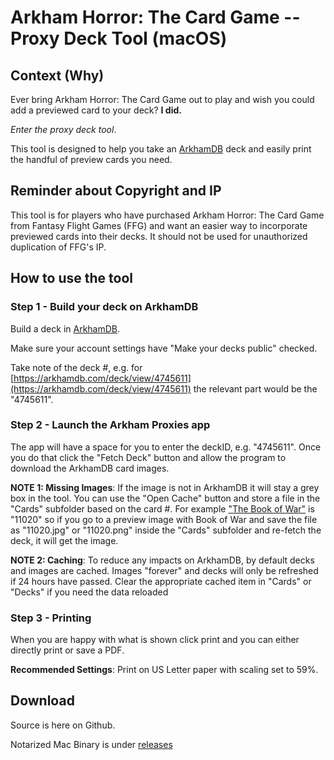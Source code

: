 # Arkham Horror: The Card Game -- Proxy Deck Tool (macOS)

## Context (Why)

Ever bring Arkham Horror: The Card Game out to play and wish you could add a previewed card to your deck? **I did.**  

*Enter the proxy deck tool*. 

This tool is designed to help you take an [ArkhamDB](http://arkhamdb.com) deck and easily print the handful of preview cards you need.

## Reminder about Copyright and IP

This tool is for players who have purchased Arkham Horror: The Card Game from Fantasy Flight Games (FFG) and want an easier way to incorporate previewed cards into their decks. It should not be used for unauthorized duplication of FFG's IP.

## How to use the tool

### Step 1 - Build your deck on ArkhamDB

Build a deck in [ArkhamDB](http://arkhamdb.com).

Make sure your account settings have "Make your decks public" checked. 

Take note of the deck #, e.g. for [https://arkhamdb.com/deck/view/4745611](https://arkhamdb.com/deck/view/4745611) the relevant part would be the "4745611". 

### Step 2 - Launch the Arkham Proxies app

The app will have a space for you to enter the deckID, e.g. "4745611". Once you do that click the "Fetch Deck" button and allow the program to download the ArkhamDB card images.

**NOTE 1: Missing Images**: If the image is not in ArkhamDB it will stay a grey box in the tool. You can use the "Open Cache" button and store a file in the "Cards" subfolder based on the card #. For example ["The Book of War"](https://arkhamdb.com/card/11020) is "11020" so if you go to a preview image with Book of War and save the file as "11020.jpg" or "11020.png" inside the "Cards" subfolder and re-fetch the deck, it will get the image.

**NOTE 2: Caching**: To reduce any impacts on ArkhamDB, by default decks and images are cached. Images "forever" and decks will only be refreshed if 24 hours have passed. Clear the appropriate cached item in "Cards" or "Decks" if you need the data reloaded

### Step 3 - Printing

When you are happy with what is shown click print and you can either directly print or save a PDF.

**Recommended Settings**: Print on US Letter paper with scaling set to 59%.

## Download

Source is here on Github.

Notarized Mac Binary is under [releases](https://github.com/erikoliver/ArkhamProxies/releases/tag/release)
